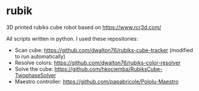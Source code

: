 # rubik
3D printed rubiks cube robot based on https://www.rcr3d.com/

All scripts written in python. I used these repositories:
- Scan cube:  https://github.com/dwalton76/rubiks-cube-tracker (modified to run automatically)
- Resolve colors:  https://github.com/dwalton76/rubiks-color-resolver
- Solve the cube:  https://github.com/hkociemba/RubiksCube-TwophaseSolver
- Maestro controller:  https://github.com/papabricole/Pololu-Maestro

